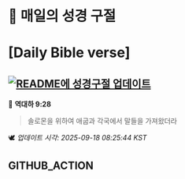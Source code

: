 # 🙏 매일의 성경 구절
# [Daily Bible verse]
## [![README에 성경구절 업데이트](https://github.com/DONGSUKA/first_test/actions/workflows/update-readme-bible.yml/badge.svg)](https://github.com/DONGSUKA/first_test/actions/workflows/update-readme-bible.yml)
<!-- START_BIBLE_VERSE -->
📖 **역대하 9:28**
> 솔로몬을 위하여 애굽과 각국에서 말들을 가져왔더라

🕊️ _업데이트 시각: 2025-09-18 08:25:44 KST_
  <!-- END_BIBLE_VERSE -->
## GITHUB_ACTION
